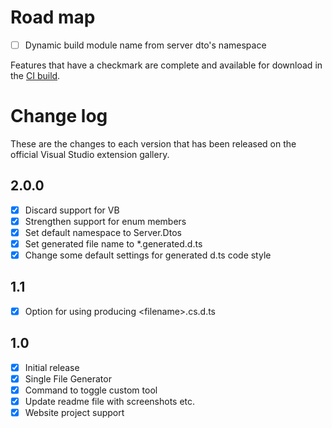 # Road map

- [ ] Dynamic build module name from server dto's namespace

Features that have a checkmark are complete and available for
download in the
[CI build](http://vsixgallery.com/extension/cad7b20b-4b83-4ca6-bf24-ca36a494241c/).

# Change log

These are the changes to each version that has been released
on the official Visual Studio extension gallery.

## 2.0.0

- [x] Discard support for VB
- [x] Strengthen support for enum members
- [x] Set default namespace to Server.Dtos
- [x] Set generated file name to *.generated.d.ts
- [x] Change some default settings for generated d.ts code style

## 1.1

- [x] Option for using producing &lt;filename&gt;.cs.d.ts

## 1.0

- [x] Initial release
- [x] Single File Generator
- [x] Command to toggle custom tool
- [x] Update readme file with screenshots etc.
- [x] Website project support